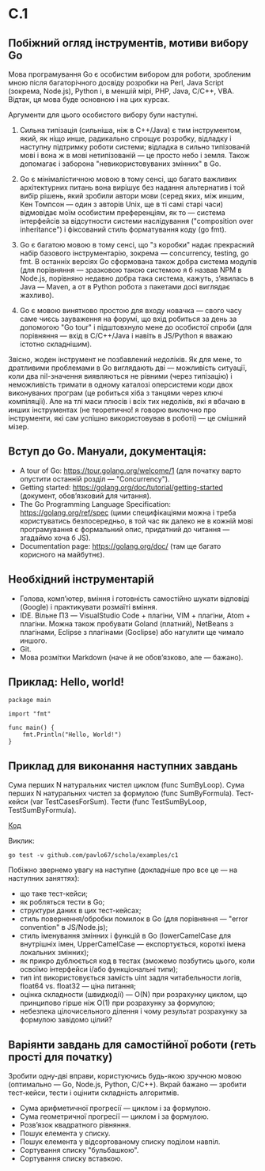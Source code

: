 # C.1

## Побіжний огляд інструментів, мотиви вибору Go

Мова програмування Go є особистим вибором для роботи, зробленим мною після багаторічного досвіду розробки на Perl, Java Script (зокрема, Node.js), Python і, в меншій мірі, PHP, Java, C/C++, VBA. Відтак, ця мова буде основною і на цих курсах.

Аргументи для цього особистого вибору були наступні.

1. Сильна типізація (сильніша, ніж в C++/Java) є тим інструментом, який, як ніщо инше, радикально спрощує розробку, відладку і наступну підтримку роботи системи; відладка в сильно типізованій мові і вона ж в мові нетипізованій — це просто небо і земля. Також допомагає і заборона "невикористовуваних змінних" в Go. 

2. Go є мінімалістичною мовою в тому сенсі, що багато важливих архітектурних питань вона вирішує без надання альтернатив і той вибір рішень, який зробили автори мови (серед яких, між иншим, Кен Томпсон — один з авторів Unix, ще в ті самі старі часи) відмовідає моїм особистим преференціям, як то — система інтерфейсів за відсутности системи наслідування ("composition over inheritance") і фіксований стиль форматування коду (go fmt).

3. Go є багатою мовою в тому сенсі, що "з коробки" надає прекрасний набір базового інструментарію, зокрема — concurrency, testing, go fmt. В останніх версіях Go сформована також добра система модулів (для порівняння — зразковою такою системою я б назвав NPM в Node.js, порівняно недавно добра така система, кажуть, зʼявилась в Java — Maven, а от в Python робота з пакетами досі виглядає жахливо).

4. Go є мовою винятково простою для входу новачка — свого часу саме чиєсь зауваження на форумі, що вхід робиться за день за допомогою "Go tour" і підштовхнуло мене до особистої спроби (для порівняння — вхід в C/C++/Java і навіть в JS/Python я вважаю істотно складнішим).

Звісно, жоден інструмент не позбавлений недоліків. Як для мене, то дратливими проблемами в Go виглядають дві — можливість ситуації, коли два nil-значення виявляються не рівними (через типізацію) і неможливість тримати в одному каталозі оперсистеми коди двох виконуваних програм (це робиться хіба з танцями через ключі компіляції). Але на тлі маси плюсів і всіх тих недоліків, які я вбачаю в инших інструментах (не теоретично! я говорю виключно про інструменти, які сам успішно використовував в роботі) — це смішний мізер.


## Вступ до Go. Мануали, документація:

* A tour of Go:  https://tour.golang.org/welcome/1 (для початку варто опустити останній розділ — "Concurrency").
* Getting started: https://golang.org/doc/tutorial/getting-started (документ, обовʼязковий для читання).
* The Go Programming Language Specification: https://golang.org/ref/spec (цими специфікаціями можна і треба користуватись безпосередньо, в той час як далеко не в кожній мові програмування є формальний опис, придатний до читання — згадаймо хоча б JS).
* Documentation page: https://golang.org/doc/ (там ще багато корисного на майбутнє).


## Необхідний інструментарій

* Голова, компʼютер, вміння і готовність самостійно шукати відповіді (Google) і практикувати розмаїті вміння. 
* IDE. Вільне ПЗ — VisualStudio Code + плагіни, VIM + плагіни, Atom + плагіни. Можна також пробувати Goland (платний), NetBeans з плагінами, Eclipse з плагінами (Goclipse) або 
нагулити ще чимало иншого.
* Git.
* Мова розмітки Markdown (наче й не обовʼязково, але — бажано).

## Приклад: Hello, world!

    package main

    import "fmt"

    func main() {
        fmt.Println("Hello, World!")
    }


## Приклад для виконання наступних завдань

Сума перших N натуральних чистел циклом (func SumByLoop).
Сума перших N натуральних чистел за формулою (func SumByFormula). 
Тест-кейси (var TestCasesForSum). 
Тести (func TestSumByLoop, TestSumByFormula). 

[Код](https://github.com/pavlo67/schola/tree/master/examples/c1)

Виклик: 

    go test -v github.com/pavlo67/schola/examples/c1

Побіжно звернемо увагу на наступне (докладніше про все це — на наступних заняттях):
* що таке тест-кейси;
* як робляться тести в Go;  
* структури даних в цих тест-кейсах;
* стиль повернення/обробки помилок в Go (для порівняння — "error convention" в JS/Node.js);
* стиль іменування змінних і функцій в Go (lowerCamelCase для внутрішніх імен, UpperCamelCase — експортується, короткі імена локальних змінних);
* як прикро дублюється код в тестах (зможемо позбутись цього, коли освоїмо інтерфейси і/або функціональні типи);
* тип int використовується замість uint задля читабельности логів, float64 vs. float32 — ціна питання;
* оцінка складности (швидкодії) — O(N) при розрахунку циклом, що принципово гірше ніж O(1) при розрахунку за формулою;
* небезпека цілочисельного ділення і чому результат розрахунку за формулою завідомо цілий? 


## Варіянти завдань для самостійної роботи (геть прості для початку)

Зробити одну-дві вправи, користуючись будь-якою зручною мовою (оптимально — Go, Node.js, Python, C/C++). Вкрай бажано — зробити тест-кейси, тести і оцінити складність алгоритмів.  

* Сума арифметичної прогресії — циклом і за формулою. 
* Сума геометричної прогресії — циклом і за формулою. 
* Розвʼязок квадратного рівняння.
* Пошук елемента у списку.
* Пошук елемента у відсортованому списку поділом навпіл.
* Сортування списку "бульбашкою".
* Сортування списку вставкою.
